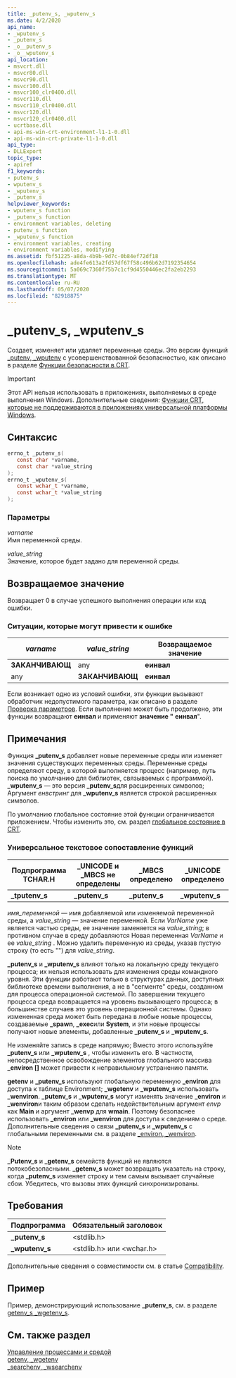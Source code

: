 ```yaml
---
title: _putenv_s, _wputenv_s
ms.date: 4/2/2020
api_name:
- _wputenv_s
- _putenv_s
- _o__putenv_s
- _o__wputenv_s
api_location:
- msvcrt.dll
- msvcr80.dll
- msvcr90.dll
- msvcr100.dll
- msvcr100_clr0400.dll
- msvcr110.dll
- msvcr110_clr0400.dll
- msvcr120.dll
- msvcr120_clr0400.dll
- ucrtbase.dll
- api-ms-win-crt-environment-l1-1-0.dll
- api-ms-win-crt-private-l1-1-0.dll
api_type:
- DLLExport
topic_type:
- apiref
f1_keywords:
- putenv_s
- wputenv_s
- _wputenv_s
- _putenv_s
helpviewer_keywords:
- wputenv_s function
- _putenv_s function
- environment variables, deleting
- putenv_s function
- _wputenv_s function
- environment variables, creating
- environment variables, modifying
ms.assetid: fbf51225-a8da-4b9b-9d7c-0b84ef72df18
ms.openlocfilehash: ade4fe613a2fd57df67f58c496b62d7192354654
ms.sourcegitcommit: 5a069c7360f75b7c1cf9d4550446ec2fa2eb2293
ms.translationtype: MT
ms.contentlocale: ru-RU
ms.lasthandoff: 05/07/2020
ms.locfileid: "82918875"
---
```

# <a name="_putenv_s-_wputenv_s"></a>_putenv_s, _wputenv_s

Создает, изменяет или удаляет переменные среды. Это версии функций [_putenv, _wputenv](putenv-wputenv.md) с усовершенствованной безопасностью, как описано в разделе [Функции безопасности в CRT](../../c-runtime-library/security-features-in-the-crt.md).

> [!IMPORTANT]
> Этот API нельзя использовать в приложениях, выполняемых в среде выполнения Windows. Дополнительные сведения: [Функции CRT, которые не поддерживаются в приложениях универсальной платформы Windows](../../cppcx/crt-functions-not-supported-in-universal-windows-platform-apps.md).

## <a name="syntax"></a>Синтаксис

```C
errno_t _putenv_s(
   const char *varname,
   const char *value_string
);
errno_t _wputenv_s(
   const wchar_t *varname,
   const wchar_t *value_string
);
```

### <a name="parameters"></a>Параметры

*varname*<br/>
Имя переменной среды.

*value_string*<br/>
Значение, которое будет задано для переменной среды.

## <a name="return-value"></a>Возвращаемое значение

Возвращает 0 в случае успешного выполнения операции или код ошибки.

### <a name="error-conditions"></a>Ситуации, которые могут привести к ошибке

|*varname*|*value_string*|Возвращаемое значение|
|------------|-------------|------------------|
|**ЗАКАНЧИВАЮЩ**|any|**еинвал**|
|any|**ЗАКАНЧИВАЮЩ**|**еинвал**|

Если возникает одно из условий ошибки, эти функции вызывают обработчик недопустимого параметра, как описано в разделе [Проверка параметров](../../c-runtime-library/parameter-validation.md). Если выполнение может быть продолжено, эти функции возвращают **еинвал** и применяют **значение "** **еинвал**".

## <a name="remarks"></a>Примечания

Функция **_putenv_s** добавляет новые переменные среды или изменяет значения существующих переменных среды. Переменные среды определяют среду, в которой выполняется процесс (например, путь поиска по умолчанию для библиотек, связываемых с программой). **_wputenv_s** — это версия **_putenv_s**для расширенных символов; Аргумент *енвстринг* для **_wputenv_s** является строкой расширенных символов.

По умолчанию глобальное состояние этой функции ограничивается приложением. Чтобы изменить это, см. раздел [глобальное состояние в CRT](../global-state.md).

### <a name="generic-text-routine-mappings"></a>Универсальное текстовое сопоставление функций

|Подпрограмма TCHAR.H|_UNICODE и _MBCS не определены|_MBCS определено|_UNICODE определено|
|---------------------|------------------------------------|--------------------|-----------------------|
|**_tputenv_s**|**_putenv_s**|**_putenv_s**|**_wputenv_s**|

*имя_переменной* — имя добавляемой или изменяемой переменной среды, а *value_string* — значение переменной. Если *VarName* уже является частью среды, ее значение заменяется на *value_string*; в противном случае в среду добавляются Новая переменная *VarName* и ее *value_string* . Можно удалить переменную из среды, указав пустую строку (то есть "") для *value_string*.

**_putenv_s** и **_wputenv_s** влияют только на локальную среду текущего процесса; их нельзя использовать для изменения среды командного уровня. Эти функции работают только в структурах данных, доступных библиотеке времени выполнения, а не в "сегменте" среды, созданном для процесса операционной системой. По завершении текущего процесса среда возвращается на уровень вызывающего процесса; в большинстве случаев это уровень операционной системы. Однако измененная среда может быть передана в любые новые процессы, создаваемые **_spawn**, **_exec**или **System**, и эти новые процессы получают новые элементы, добавленные **_putenv_s** и **_wputenv_s**.

Не изменяйте запись в среде напрямую; Вместо этого используйте **_putenv_s** или **_wputenv_s** , чтобы изменить его. В частности, непосредственное освобождение элементов глобального массива **_environ []** может привести к неправильному устранению памяти.

**getenv** и **_putenv_s** используют глобальную переменную **_environ** для доступа к таблице Environment; **_wgetenv** и **_wputenv_s** использовать **_wenviron**. **_putenv_s** и **_wputenv_s** могут изменять значение **_environ** и **_wenviron**и таким образом сделать недействительным аргумент *envp* как **Main** и аргумент **_wenvp** для **wmain**. Поэтому безопаснее использовать **_environ** или **_wenviron** для доступа к сведениям о среде. Дополнительные сведения о связи **_putenv_s** и **_wputenv_s** с глобальными переменными см. в разделе [_environ, _wenviron](../../c-runtime-library/environ-wenviron.md).

> [!NOTE]
> **_Putenv_s** и **_getenv_s** семейств функций не являются потокобезопасными. **_getenv_s** может возвращать указатель на строку, когда **_putenv_s** изменяет строку и тем самым вызывает случайные сбои. Убедитесь, что вызовы этих функций синхронизированы.

## <a name="requirements"></a>Требования

|Подпрограмма|Обязательный заголовок|
|-------------|---------------------|
|**_putenv_s**|\<stdlib.h>|
|**_wputenv_s**|\<stdlib.h> или \<wchar.h>|

Дополнительные сведения о совместимости см. в статье [Compatibility](../../c-runtime-library/compatibility.md).

## <a name="example"></a>Пример

Пример, демонстрирующий использование **_putenv_s**, см. в разделе [getenv_s _wgetenv_s](getenv-s-wgetenv-s.md).

## <a name="see-also"></a>См. также раздел

[Управление процессами и средой](../../c-runtime-library/process-and-environment-control.md)<br/>
[getenv, _wgetenv](getenv-wgetenv.md)<br/>
[_searchenv, _wsearchenv](searchenv-wsearchenv.md)<br/>
